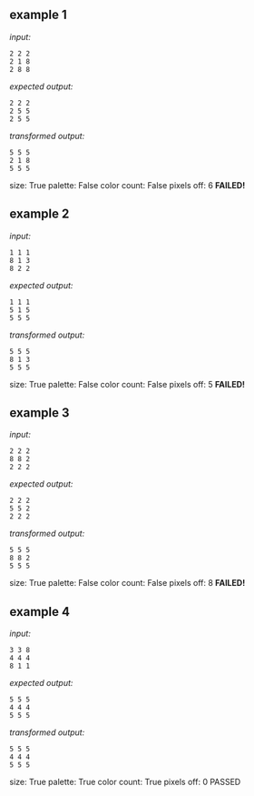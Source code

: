 
## example 1
*input:*
```
2 2 2
2 1 8
2 8 8
```
*expected output:*
```
2 2 2
2 5 5
2 5 5
```
*transformed output:*
```
5 5 5
2 1 8
5 5 5
```
size: True
palette: False
color count: False
pixels off: 6
**FAILED!**

## example 2
*input:*
```
1 1 1
8 1 3
8 2 2
```
*expected output:*
```
1 1 1
5 1 5
5 5 5
```
*transformed output:*
```
5 5 5
8 1 3
5 5 5
```
size: True
palette: False
color count: False
pixels off: 5
**FAILED!**

## example 3
*input:*
```
2 2 2
8 8 2
2 2 2
```
*expected output:*
```
2 2 2
5 5 2
2 2 2
```
*transformed output:*
```
5 5 5
8 8 2
5 5 5
```
size: True
palette: False
color count: False
pixels off: 8
**FAILED!**

## example 4
*input:*
```
3 3 8
4 4 4
8 1 1
```
*expected output:*
```
5 5 5
4 4 4
5 5 5
```
*transformed output:*
```
5 5 5
4 4 4
5 5 5
```
size: True
palette: True
color count: True
pixels off: 0
PASSED
